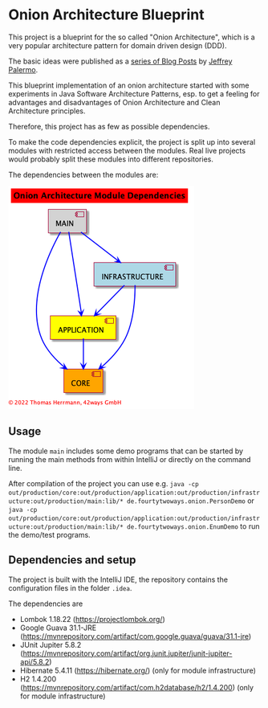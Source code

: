 # Onion Architecture Blueprint

This project is a blueprint for the so called "Onion Architecture", which is a very popular architecture pattern for domain driven design (DDD).

The basic ideas were published as a [series of Blog Posts](https://jeffreypalermo.com/2008/07/the-onion-architecture-part-1/) by
[Jeffrey Palermo](https://jeffreypalermo.com/).

This blueprint implementation of an onion architecture started with some experiments in Java Software Architecture Patterns, esp. to get a feeling
for advantages and disadvantages of Onion Architecture and Clean Architecture principles.

Therefore, this project has as few as possible dependencies.

To make the code dependencies explicit, the project is split up into several modules with restricted access between the modules.
Real live projects would probably split these modules into different repositories.

The dependencies between the modules are:

![Onion Architecture Module Dependencies](modules.png)

## Usage
The module `main` includes some demo programs that can be started by running
the main methods from within IntelliJ or directly on the command line.

After compilation of the project you can use e.g.
```java -cp out/production/core:out/production/application:out/production/infrastructure:out/production/main:lib/* de.fourtytwoways.onion.PersonDemo```
or
```java -cp out/production/core:out/production/application:out/production/infrastructure:out/production/main:lib/* de.fourtytwoways.onion.EnumDemo```
to run the demo/test programs.

## Dependencies and setup

The project is built with the IntelliJ IDE, the repository contains the configuration files in the folder `.idea`.

The dependencies are

* Lombok 1.18.22 (https://projectlombok.org/)
* Google Guava 31.1-JRE (https://mvnrepository.com/artifact/com.google.guava/guava/31.1-jre)
* JUnit Jupiter 5.8.2 (https://mvnrepository.com/artifact/org.junit.jupiter/junit-jupiter-api/5.8.2)
* Hibernate 5.4.11 (https://hibernate.org/) (only for module infrastructure)
* H2 1.4.200 (https://mvnrepository.com/artifact/com.h2database/h2/1.4.200) (only for module infrastructure)

